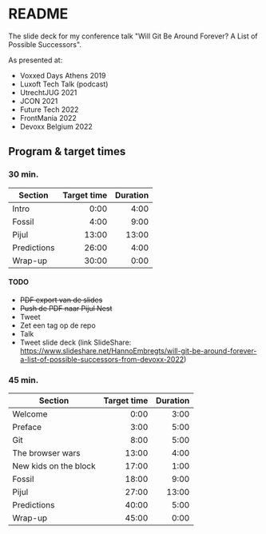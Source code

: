 # README #

The slide deck for my conference talk "Will Git Be Around Forever? A List of Possible Successors".

As presented at:

* Voxxed Days Athens 2019
* Luxoft Tech Talk (podcast)
* UtrechtJUG 2021
* JCON 2021
* Future Tech 2022
* FrontMania 2022
* Devoxx Belgium 2022

## Program & target times

### 30 min.

| Section | Target time | Duration |
|---|---:|---:|
| Intro | 0:00 | 4:00 |
| Fossil | 4:00 | 9:00 |
| Pijul | 13:00 | 13:00 |
| Predictions | 26:00 | 4:00 |
| Wrap-up | 30:00 | 0:00 |


#### TODO

* ~~PDF export van de slides~~
* ~~Push de PDF naar Pijul Nest~~
* Tweet
* Zet een tag op de repo
* Talk
* Tweet slide deck (link SlideShare: https://www.slideshare.net/HannoEmbregts/will-git-be-around-forever-a-list-of-possible-successors-from-devoxx-2022)

### 45 min.

| Section | Target time | Duration |
|---|---:|---:|
| Welcome | 0:00 | 3:00 |
| Preface | 3:00 | 5:00 |
| Git | 8:00 | 5:00 |
| The browser wars | 13:00 | 4:00 |
| New kids on the block | 17:00 | 1:00 |
| Fossil | 18:00 | 9:00 |
| Pijul | 27:00 | 13:00 |
| Predictions | 40:00 | 5:00 |
| Wrap-up | 45:00 | 0:00 |
